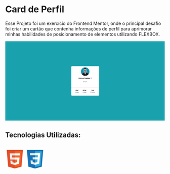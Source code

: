 # Card de Perfil

 Esse Projeto foi um exercício do Frontend Mentor, onde o principal desafio foi criar um cartão que contenha informações de perfil para aprimorar minhas habilidades de posicionamento de elementos utilizando FLEXBOX.




![Visual do Layout](src/img/img-readme.png)


## Tecnologias Utilizadas:

<div style="display: inline_block"><br>
    <img align="center" alt="icone-HTML" height="60" width="60" src="https://raw.githubusercontent.com/devicons/devicon/master/icons/html5/html5-original.svg">
     <img align="center" alt="icone-CSS" height="60" width="60" src="https://raw.githubusercontent.com/devicons/devicon/master/icons/css3/css3-original.svg">
    